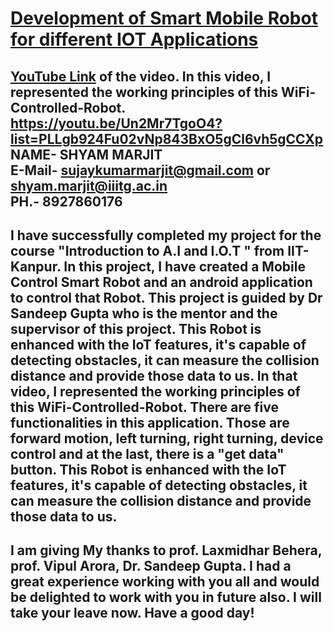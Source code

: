 # [Development of Smart Mobile Robot for different IOT Applications](https://youtu.be/Un2Mr7TgoO4?list=PLLgb924Fu02vNp843BxO5gCl6vh5gCCXp)
[YouTube Link](https://youtu.be/Un2Mr7TgoO4?list=PLLgb924Fu02vNp843BxO5gCl6vh5gCCXp) of the video. In this video, I represented the working principles of this WiFi-Controlled-Robot.
https://youtu.be/Un2Mr7TgoO4?list=PLLgb924Fu02vNp843BxO5gCl6vh5gCCXp<br/>
NAME- SHYAM MARJIT<br/>
E-Mail- sujaykumarmarjit@gmail.com or shyam.marjit@iiitg.ac.in<br/>
PH.- 8927860176<br/>
-------------------------------------------------------------------------------------------------------------------------- 
I have successfully completed my project for the course "Introduction to A.I and I.O.T " from IIT-Kanpur. In this project, I have created a Mobile Control Smart Robot and an android application to control that Robot. This project is guided by Dr Sandeep Gupta who is the mentor and the supervisor of this project. This Robot is enhanced with the IoT features, it's capable of detecting obstacles, it can measure the collision distance and provide those data to us. 
In that video, I represented the working principles of this WiFi-Controlled-Robot.
There are five functionalities in this application. Those are 
forward motion,
left turning,
right turning,
device control
and at the last, there is a "get data" button. 
This Robot is enhanced with the IoT features, it's capable of detecting obstacles, it can measure the collision distance and provide those data to us. 
-----------------------------------------------------------------------------------------------------------------------
I am giving My thanks to
prof. Laxmidhar Behera,
prof. Vipul Arora,
Dr. Sandeep Gupta.
I had a great experience working with you all and would be delighted to work with you in future also.
I will take your leave now. Have a good day!
--------------------------------------------------------------------------------------------------------------------------

